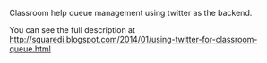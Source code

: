 Classroom help queue management using twitter as the backend.

You can see the full description at
http://squaredi.blogspot.com/2014/01/using-twitter-for-classroom-queue.html